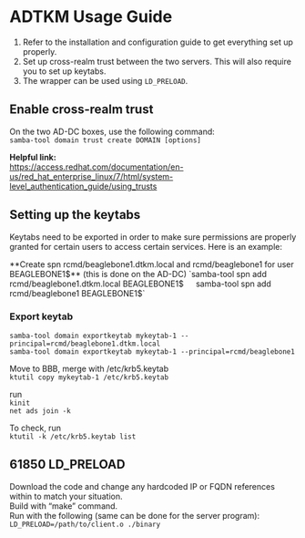 # ADTKM Usage Guide

1. Refer to the installation and configuration guide to get everything set up properly. 
2. Set up cross-realm trust between the two servers. This will also require you to set up keytabs.
3. The wrapper can be used using `LD_PRELOAD`. 

## Enable cross-realm trust
On the two AD-DC boxes, use the following command:  
`samba-tool domain trust create DOMAIN [options]`  

__Helpful link:__  
https://access.redhat.com/documentation/en-us/red_hat_enterprise_linux/7/html/system-level_authentication_guide/using_trusts  

## Setting up the keytabs
Keytabs need to be exported in order to make sure permissions are properly granted for certain users to access certain services. Here is an example:  

**Create spn rcmd/beaglebone1.dtkm.local and rcmd/beaglebone1 for user BEAGLEBONE1$** (this is done on the AD-DC)  
`samba-tool spn add rcmd/beaglebone1.dtkm.local BEAGLEBONE1$`  
`samba-tool spn add rcmd/beaglebone1 BEAGLEBONE1$`  

### Export keytab
`samba-tool domain exportkeytab mykeytab-1 --principal=rcmd/beaglebone1.dtkm.local`  
`samba-tool domain exportkeytab mykeytab-1 --principal=rcmd/beaglebone1`  

Move to BBB, merge with /etc/krb5.keytab  
`ktutil copy mykeytab-1 /etc/krb5.keytab`  

run  
`kinit`  
`net ads join -k`  

To check, run  
`ktutil -k /etc/krb5.keytab list`  

## 61850 LD_PRELOAD
Download the code and change any hardcoded IP or FQDN references within to match your situation.  
Build with “make” command.  
Run with the following (same can be done for the server program):  
`LD_PRELOAD=/path/to/client.o ./binary `  


